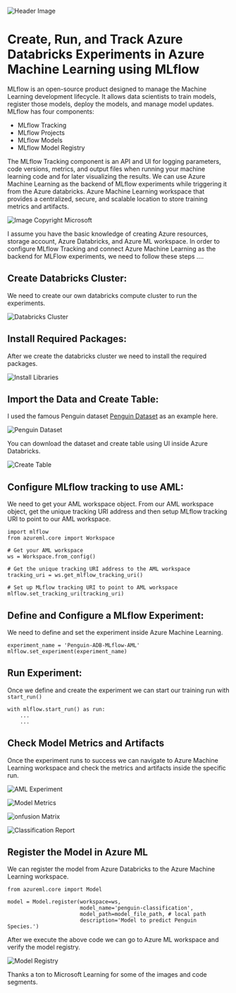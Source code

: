 
![Header Image](Images/Article_header.JPG?raw=true)


# Create, Run, and Track Azure Databricks Experiments in Azure Machine Learning using MLflow
MLflow is an open-source product designed to manage the Machine Learning development lifecycle. It allows data scientists to train models, register those models, deploy the models, and manage model updates. MLflow has four components:

-	MLflow Tracking
-	MLflow Projects
-	MLflow Models
-	MLflow Model Registry

The MLflow Tracking component is an API and UI for logging parameters, code versions, metrics, and output files when running your machine learning code and for later visualizing the results.
We can use Azure Machine Learning as the backend of MLflow experiments while triggering it from the Azure databricks. Azure Machine Learning workspace that provides a centralized, secure, and scalable location to store training metrics and artifacts.

![Image Copyright Microsoft](Images/mlflow-diagram.png?raw=true)

I assume you have the basic knowledge of creating Azure resources, storage account, Azure Databricks, and Azure ML workspace. In order to configure MLflow Tracking and connect Azure Machine Learning as the backend for MLFlow experiments, we need to follow these steps ....

## Create Databricks Cluster:

We need to create our own databricks compute cluster to run the experiments.

![Databricks Cluster](Images/DB_Cluster.JPG?raw=true)

 ## Install Required Packages: 
 
After we create the databricks cluster we need to install the required packages.

![Install Libraries](Images/DB_Cluster_Libraries.JPG?raw=true)

## Import the Data and Create Table:

I used the famous Penguin dataset [Penguin Dataset](https://www.kaggle.com/code/parulpandey/penguin-dataset-the-new-iris/data) as an example here. 

![Penguin Dataset](Images/Penguin.JPG?raw=true)

You can download the dataset and create table using UI inside Azure Databricks.

![Create Table](Images/create_table.JPG?raw=true)


## Configure MLflow tracking to use AML: 

We need to get your AML workspace object. From our AML workspace object, get the unique tracking URI address and then setup MLflow tracking URI to point to our AML workspace.

```
import mlflow
from azureml.core import Workspace

# Get your AML workspace
ws = Workspace.from_config()

# Get the unique tracking URI address to the AML workspace
tracking_uri = ws.get_mlflow_tracking_uri()

# Set up MLflow tracking URI to point to AML workspace
mlflow.set_tracking_uri(tracking_uri)
```

## Define and Configure a MLflow Experiment:

We need to define and set the experiment inside Azure Machine Learning.

```
experiment_name = 'Penguin-ADB-MLflow-AML'
mlflow.set_experiment(experiment_name)
```

## Run Experiment:

Once we define and create the experiment we can start our training run with ` start_run()`

```
with mlflow.start_run() as run:
    ...
    ...
```

## Check Model Metrics and Artifacts

Once the experiment runs to success we can navigate to Azure Machine Learning workspace and check the metrics and artifacts inside the specific run.

![AML Experiment](Images/aml_experiment.JPG?raw=true)

![Model Metrics](Images/model_metric.JPG?raw=true)

![onfusion Matrix](Images/conf_mat.JPG?raw=true)

![Classification Report](Images/class_report.JPG?raw=true)

## Register the Model in Azure ML

We can register the model from Azure Databricks to the Azure Machine Learning workspace.

```
from azureml.core import Model

model = Model.register(workspace=ws, 
                       model_name='penguin-classification',
                       model_path=model_file_path, # local path
                       description='Model to predict Penguin Species.')
```

After we execute the above code we can go to Azure ML workspace and verify the model registry.

![Model Registry](Images/model_registry.JPG?raw=true)


Thanks a ton to Microsoft Learning for some of the images and code segments. 
